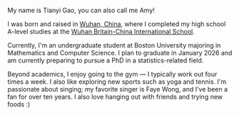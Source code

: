 My name is Tianyi Gao, you can also call me Amy!

I was born and raised in [Wuhan, China](https://en.wikipedia.org/wiki/Wuhan), where I completed my high school A-level studies at the [Wuhan Britain-China International School](http://www.whbc2000.com/en/index.aspx).

Currently, I'm an undergraduate student at Boston University majoring in Mathematics and Computer Science. I plan to graduate in January 2026 and am currently preparing to pursue a PhD in a statistics-related field.

Beyond academics, I enjoy going to the gym — I typically work out four times a week. I also like exploring new sports such as yoga and tennis. I'm passionate about singing; my favorite singer is Faye Wong, and I’ve been a fan for over ten years. I also love hanging out with friends and trying new foods :)

